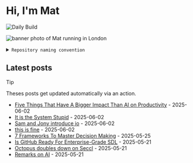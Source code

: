 # Hi, I'm Mat

![Daily Build](https://github.com/mat-0/mat-0/workflows/Daily%20Build/badge.svg)

![banner photo of Mat running in London](https://raw.githubusercontent.com/mat-0/mat-0/master/images/gh-header-image-cropped.jpg)

<details><summary><code>Repository naming convention</code></summary>
  
Repositories, where possible, are lowercase with underscores and follow the naming conventions below. 

  
- For demonstrations or proof of concepts, use the format `demo_name`.
- Boilerplate or templates are named in the format `template_name`.
  - where appropriate these are also published through GitHub pages and will be available at `username.github.io/repo_name`.
- WordPress-related content (mostly plugins) are prefixed with `wp_`.
- Twitter bots are prefixed with `bot_`.
- Standard repositories are named as they are, sometimes this might be a domain name e.g. `thechels.uk`.
</details>

## Latest posts

> [!TIP]
> Theses posts get updated automatically via an action.

<!-- blog starts -->
- [Five Things That Have A Bigger Impact Than AI on Productivity](https://thechels.uk/five-things-that-have-a-bigger-impact-than-ai-on-productivity) - 2025-06-02
- [It is the System Stupid](https://thechels.uk/it-is-the-system-stupid) - 2025-06-02
- [Sam and Jony introduce io](https://thechels.uk/sam-and-jony-introduce-io) - 2025-06-02
- [this is fine](https://thechels.uk/this-is-fine) - 2025-06-02
- [7 Frameworks To Master Decision Making](https://thechels.uk/decision-making-framework) - 2025-05-25
- [Is GitHub Ready For Enterprise-Grade SDL](https://thechels.uk/is-github-ready-for-enterprise-grade-sdl) - 2025-05-21
- [Octopus doubles down on Seccl](https://thechels.uk/octopus-doubles-down-on-seccl) - 2025-05-21
- [Remarks on AI](https://thechels.uk/remarks-on-ai-neal-stephenson) - 2025-05-21
<!-- blog ends -->

